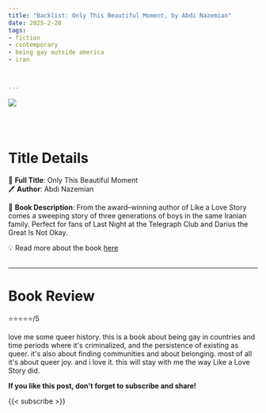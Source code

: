 ```yaml
---
title: "Backlist: Only This Beautiful Moment, by Abdi Nazemian"
date: 2025-2-28
tags: 
- fiction
- contemporary
- being gay outside america
- iran



---
```


![](https://www.harpercollins.com/cdn/shop/files/9780063039384.jpg)

<br>
<br>

# Title Details

📕 **Full Title**: Only This Beautiful Moment
\
🖊 **Author**: Abdi Nazemian

🔎 **Book Description**: From the award–winning author of Like a Love Story comes a sweeping story of three generations of boys in the same Iranian family. Perfect for fans of Last Night at the Telegraph Club and Darius the Great Is Not Okay.


💡️ Read more about the book [here](https://www.harpercollins.com/products/only-this-beautiful-moment-abdi-nazemian?variant=41101921452066)
<br>
<br>

---

# Book Review

⭐⭐⭐⭐⭐/5

love me some queer history. this is a book about being gay in countries and time periods where it's criminalized, and the persistence of existing as queer. it's also about finding communities and about belonging. most of all it's about queer joy. and i love it. this will stay with me the way Like a Love Story did.


**If you like this post, don't forget to subscribe and share!**

{{< subscribe >}}
